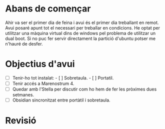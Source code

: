 
# Abans de començar
Ahir va ser el primer dia de feina i avui és el primer dia treballant en remot. Avui posaré apunt tot el necessari per treballar en condicions. He optat per utilitzar una màquina virtual dins de windows pel problema de utilitzar un dual boot. Si no puc fer servir directament la partició d'ubuntu potser me n'hauré de desfer.
# Objectius d'avui
- [ ] Tenir-ho tot instalat:
      - [ ] Sobretaula.
      - [ ] Portatil.
- [ ] Tenir accés a Marenostrum 4.
- [ ] Quedar amb l'Stella per discutir com ho hem de fer les pròximes dues setmanes.
- [ ] Obsidian sincronitzat entre portàtil i sobretaula.
# Revisió

